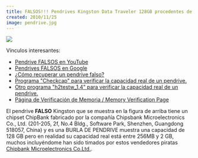 ```yaml
---
title: FALSOS!!! Pendrives Kingston Data Traveler 128GB procedentes de CHINA
created: 2010/11/25
image: pendrive.jpg
---
```


![](https://www.olafrv.com/pico/assets/wordpress/wp-content/uploads/2010/11/black-264x300.jpg) 

Vínculos interesantes: 

  * [Pendrive FALSOS en YouTube](https://www.youtube.com/results?search_query=fake+pendrive+128+gb&aq=f)
  * [Pendrives FALSOS en Google](https://www.google.co.ve/search?hl=es&q=fake+pendrive+128gb&aq=f&aqi=&aql=&oq=&gs_rfai=)
  * [¿Cómo recuperar un pendrive falso?](https://new.taringa.net/posts/downloads/5607970/Recupera-Tu-Pendrive-Falso-Con-Gparted.html)
  * [Programa "Checkcap" para verificar la capacidad real de un pendrive.](https://blog.olafrv.com/pico/assets/wordpress/wp-content/uploads/2010/11/checkcap.zip)
  * [Otro programa "h2testw_1.4" para verificar la capacidad real de un pendrive.](https://blog.olafrv.com/pico/assets/wordpress/wp-content/uploads/2010/11/h2testw_1.4.zip)
  * [Página de Verificación de Memoria / Memory Verification Page](https://www.kingston.com/latam/verify/default.asp)


El pendrive **FALSO** Kingston que se muestra en la figura de arriba tiene un chipset ChipBank fabricado por la compañía Chipsbank Microelectronics Co., Ltd. (201-205, 2f, No.4 Bldg., Software Park, Shenzhen, Guangdong 518057, China) y es una BURLA DE PENDRIVE muestra una capacidad de 128 GB pero en realidad su capacidad real está entre 256MB y 2 GB, muchos incluyéndome han sido timados por estos vendedores piratas [Chipbank Microelectronics Co.Ltd.](https://maps.google.com/maps/ms?ie=UTF8&hl=en&msa=0&msid=109065400486071197339.000495ece6688dfb4d090&ll=22.551879,114.061432&spn=0.027744,0.036478&z=14&iwloc=000495ece9ff4ae64920c&source=embed).
